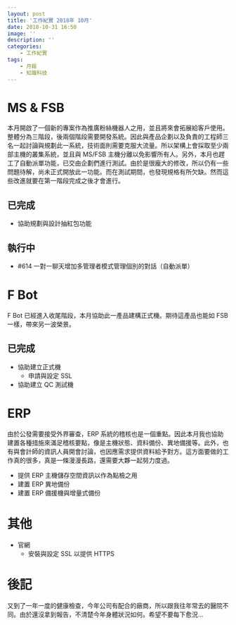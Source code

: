 ```yaml
---
layout: post
title: '工作紀實 2018年 10月'
date: 2018-10-31 16:50
image: ''
description: ''
categories:
    - 工作紀實
tags:
    - 月報
    - 知識科技
---
```


# MS & FSB

本月開啟了一個新的專案作為推廣粉絲機器人之用，並且將來會拓展給客戶使用。整體分為三階段，後兩個階段需要開發系統。因此與產品企劃以及負責的工程師三名一起討論與規劃此一系統，技術面則需要克服大流量。所以架構上會採取至少兩部主機的叢集系統，並且與 MS/FSB 主機分離以免影響所有人。另外，本月也趕工了自動派單功能，已交由企劃們進行測試。由於是很龐大的修改，所以仍有一些問題待解，尚未正式開放此一功能。而在測試期間，也發現規格有所欠缺。然而這些改進就要在第一階段完成之後才會進行。

## 已完成

* 協助規劃與設計抽紅包功能

## 執行中

* #614 一對一聊天增加多管理者模式管理個別的對話（自動派單）

# F Bot

F Bot 已經進入收尾階段，本月協助此一產品建構正式機。期待這產品也能如 FSB 一樣，帶來另一波榮景。

## 已完成

* 協助建立正式機
    + 申請與設定 SSL
* 協助建立 QC 測試機

# ERP

由於公發需要接受外界審查，ERP 系統的稽核也是一個重點。因此本月我也協助建置各種措施來滿足稽核要點，像是主機狀態、資料備份、異地備援等。此外，也有與會計師的資訊人員開會討論，也因應需求提供資料給予對方。這方面要做的工作真的很多，真是一條漫漫長路，還需要大夥一起努力度過。

* 提供 ERP 主機儲存空間資訊以作為點檢之用
* 建置 ERP 異地備份
* 建置 ERP 備援機與增量式備份

# 其他

* 官網
    + 安裝與設定 SSL 以提供 HTTPS

# 後記

又到了一年一度的健康檢查，今年公司有配合的廠商，所以跟我往年常去的醫院不同。由於還沒拿到報告，不清楚今年身體狀況如何。希望不要每下愈況...
